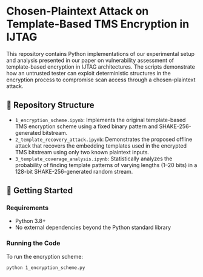 # Chosen-Plaintext Attack on Template-Based TMS Encryption in IJTAG

This repository contains Python implementations of our experimental setup and analysis presented in our paper on vulnerability assessment of template-based encryption in IJTAG architectures. The scripts demonstrate how an untrusted tester can exploit deterministic structures in the encryption process to compromise scan access through a chosen-plaintext attack.

## 📁 Repository Structure

- `1_encryption_scheme.ipynb`: Implements the original template-based TMS encryption scheme using a fixed binary pattern and SHAKE-256-generated bitstream.
- `2_template_recovery_attack.ipynb`: Demonstrates the proposed offline attack that recovers the embedding templates used in the encrypted TMS bitstream using only two known plaintext inputs.
- `3_template_coverage_analysis.ipynb`: Statistically analyzes the probability of finding template patterns of varying lengths (1–20 bits) in a 128-bit SHAKE-256-generated random stream.

## 🚀 Getting Started

### Requirements
- Python 3.8+
- No external dependencies beyond the Python standard library

### Running the Code

To run the encryption scheme:

```bash
python 1_encryption_scheme.py

